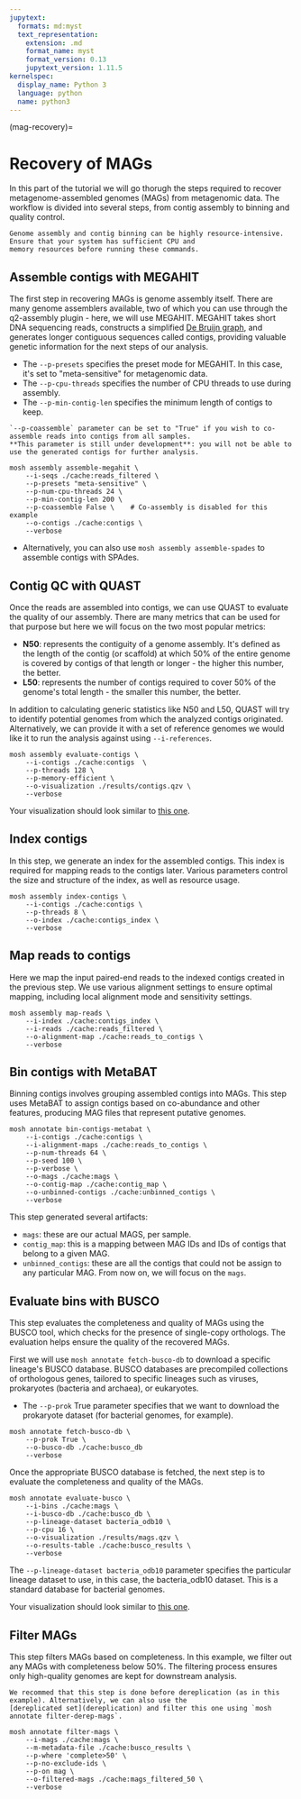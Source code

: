 ```yaml
---
jupytext:
  formats: md:myst
  text_representation:
    extension: .md
    format_name: myst
    format_version: 0.13
    jupytext_version: 1.11.5
kernelspec:
  display_name: Python 3
  language: python
  name: python3
---
```

(mag-recovery)=
# Recovery of MAGs
In this part of the tutorial we will go thorugh the steps required to recover metagenome-assembled genomes (MAGs) from 
metagenomic data. The workflow is divided into several steps, from contig assembly to binning and quality control.
```{warning}
Genome assembly and contig binning can be highly resource-intensive. Ensure that your system has sufficient CPU and 
memory resources before running these commands.
```
## Assemble contigs with MEGAHIT
The first step in recovering MAGs is genome assembly itself. There are many genome assemblers available, two of which 
you can use through the q2-assembly plugin - here, we will use MEGAHIT. MEGAHIT takes short DNA sequencing reads, 
constructs a simplified [De Bruijn graph](https://en.wikipedia.org/wiki/De_Bruijn_graph), and generates longer contiguous 
sequences called contigs, providing valuable genetic information for the next steps of our analysis.

- The `--p-presets` specifies the preset mode for MEGAHIT. In this case, it's set to "meta-sensitive" for metagenomic data.
- The `--p-cpu-threads` specifies the number of CPU threads to use during assembly.
- The `--p-min-contig-len` specifies the minimum length of contigs to keep.

```{warning}
`--p-coassemble` parameter can be set to "True" if you wish to co-assemble reads into contigs from all samples. 
**This parameter is still under development**: you will not be able to use the generated contigs for further analysis.
```
```{code-cell}
mosh assembly assemble-megahit \
    --i-seqs ./cache:reads_filtered \
    --p-presets "meta-sensitive" \          
    --p-num-cpu-threads 24 \                      
    --p-min-contig-len 200 \ 
    --p-coassemble False \    # Co-assembly is disabled for this example
    --o-contigs ./cache:contigs \
    --verbose   
```
- Alternatively, you can also use `mosh assembly assemble-spades` to assemble contigs with SPAdes.

## Contig QC with QUAST
Once the reads are assembled into contigs, we can use QUAST to evaluate the quality of our assembly. There are many 
metrics that can be used for that purpose but here we will focus on the two most popular metrics:
- **N50**: represents the contiguity of a genome assembly. It's defined as the length of the contig (or scaffold) at 
    which 50% of the entire genome is covered by contigs of that length or longer - the higher this number, the better.
- **L50**: represents the number of contigs required to cover 50% of the genome's total length - the smaller this number, 
    the better.

In addition to calculating generic statistics like N50 and L50, QUAST will try to identify potential genomes from which 
the analyzed contigs originated. Alternatively, we can provide it with a set of reference genomes we would like it to 
run the analysis against using `--i-references`.
```{code-cell}
mosh assembly evaluate-contigs \
    --i-contigs ./cache:contigs  \
    --p-threads 128 \
    --p-memory-efficient \
    --o-visualization ./results/contigs.qzv \ 
    --verbose
```
Your visualization should look similar to [this one](https://view.qiime2.org/visualization/?src=https://raw.githubusercontent.com/bokulich-lab/moshpit-docs/main/moshpit_docs/data/contigs.qzv).

## Index contigs
In this step, we generate an index for the assembled contigs. This index is required for mapping reads to the contigs 
later. Various parameters control the size and structure of the index, as well as resource usage.
```{code-cell}
mosh assembly index-contigs \
    --i-contigs ./cache:contigs \                       
    --p-threads 8 \                                  
    --o-index ./cache:contigs_index \
    --verbose                             
```

## Map reads to contigs
Here we map the input paired-end reads to the indexed contigs created in the previous step. We use various alignment 
settings to ensure optimal mapping, including local alignment mode and sensitivity settings.
```{code-cell}
mosh assembly map-reads \
    --i-index ./cache:contigs_index \                         
    --i-reads ./cache:reads_filtered \                                                  
    --o-alignment-map ./cache:reads_to_contigs \
    --verbose             
```

## Bin contigs with MetaBAT
Binning contigs involves grouping assembled contigs into MAGs. This step uses MetaBAT to assign contigs based on 
co-abundance and other features, producing MAG files that represent putative genomes.
```{code-cell}
mosh annotate bin-contigs-metabat \
    --i-contigs ./cache:contigs \                       
    --i-alignment-maps ./cache:reads_to_contigs \         
    --p-num-threads 64 \                              
    --p-seed 100 \                                   
    --p-verbose \                                    
    --o-mags ./cache:mags \                             
    --o-contig-map ./cache:contig_map \                   
    --o-unbinned-contigs ./cache:unbinned_contigs \
    --verbose          
```
This step generated several artifacts:

- `mags`: these are our actual MAGS, per sample.
- `contig_map`: this is a mapping between MAG IDs and IDs of contigs that belong to a given MAG.
- `unbinned_contigs`: these are all the contigs that could not be assign to any particular MAG.
From now on, we will focus on the `mags`.

## Evaluate bins with BUSCO
This step evaluates the completeness and quality of MAGs using the BUSCO tool, which checks for the presence of 
single-copy orthologs. The evaluation helps ensure the quality of the recovered MAGs.

First we will use `mosh annotate fetch-busco-db` to download a specific lineage's BUSCO database. BUSCO databases are 
precompiled collections of orthologous genes, tailored to specific lineages such as viruses, prokaryotes 
(bacteria and archaea), or eukaryotes.

- The `--p-prok` True parameter specifies that we want to download the prokaryote dataset (for bacterial genomes, for example).

```{code-cell}
mosh annotate fetch-busco-db \
    --p-prok True \
    --o-busco-db ./cache:busco_db
    --verbose
```

Once the appropriate BUSCO database is fetched, the next step is to evaluate the completeness and quality of the MAGs.
```{code-cell}
mosh annotate evaluate-busco \
    --i-bins ./cache:mags \                             
    --i-busco-db ./cache:busco_db \                     
    --p-lineage-dataset bacteria_odb10 \             
    --p-cpu 16 \                                     
    --o-visualization ./results/mags.qzv \
    --o-results-table ./cache:busco_results \
    --verbose                 
```
The `--p-lineage-dataset bacteria_odb10` parameter specifies the particular lineage dataset to use, in this case, 
the bacteria_odb10 dataset. This is a standard database for bacterial genomes.

Your visualization should look similar to [this one](https://view.qiime2.org/visualization/?src=https://raw.githubusercontent.com/bokulich-lab/moshpit-docs/main/moshpit_docs/data/mags.qzv).

## Filter MAGs
This step filters MAGs based on completeness. In this example, we filter out any MAGs with completeness below 50%. 
The filtering process ensures only high-quality genomes are kept for downstream analysis.
```{tip}
We recommed that this step is done before dereplication (as in this example). Alternatively, we can also use the 
[dereplicated set](dereplication) and filter this one using `mosh annotate filter-derep-mags`.
```

```{code-cell}
mosh annotate filter-mags \
    --i-mags ./cache:mags \                             
    --m-metadata-file ./cache:busco_results \           
    --p-where 'complete>50' \                        
    --p-no-exclude-ids \                              
    --p-on mag \                                     
    --o-filtered-mags ./cache:mags_filtered_50 \
    --verbose           
```
